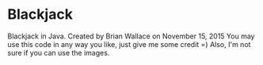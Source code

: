 # Blackjack
Blackjack in Java. 
Created by Brian Wallace on November 15, 2015
You may use this code in any way you like, just give me some credit =)
Also, I'm not sure if you can use the images.
